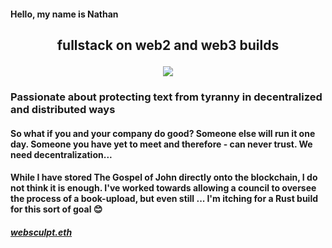 #### Hello, my name is Nathan

## <p align="center">fullstack on web2 and web3 builds</p>

<p align="center">
  <a href="https://skillicons.dev">
    <img src="https://skillicons.dev/icons?i=solidity,react,nextjs,ts,js,tailwind,graphql,postgres,rust" />
  </a>
</p>

### Passionate about protecting text from tyranny in decentralized and distributed ways

#### So what if you and your company do good? Someone else will run it one day. Someone you have yet to meet and therefore - can never trust. We need decentralization...

#### While I have stored The Gospel of John directly onto the blockchain, I do not think it is enough. I've worked towards allowing a council to oversee the process of a book-upload, but even still ... I'm itching for a Rust build for this sort of goal 😊

##### [websculpt.eth](https://etherscan.io/address/0x1e7aAbB9D0C701208E875131d0A1cFcDAba79350)
